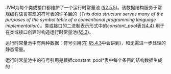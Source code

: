 JVM为每个类或接口都维护了一个运行时常量池 ([§2.5.5](https://docs.oracle.com/javase/specs/jvms/se12/html/jvms-2.html#jvms-2.5.5))。该数据结构服务于常规编程语言实现的符号表的许多目的（*This data structure serves many of the purposes of the symbol table of a conventional programming language implementation*）。类或接口的二进制表示形式中的*constant_pool*表([§4.4](https://docs.oracle.com/javase/specs/jvms/se12/html/jvms-4.html#jvms-4.4)) 用于在类或接口创建时构造运行时常量池([§5.3](https://docs.oracle.com/javase/specs/jvms/se12/html/jvms-5.html#jvms-5.3))。

运行时常量池中有两种数据：符号引用(在 [§5.4.3](https://docs.oracle.com/javase/specs/jvms/se12/html/jvms-5.html#jvms-5.4.3)中会讲到)，和无需进一步处理的静态常量。

运行时常量池中的符号引用是根据constant_pool*表中每个条目的结构数据生成的： 

